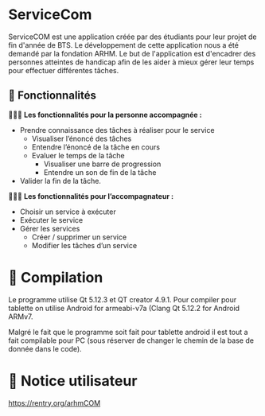 # ServiceCom

ServiceCOM est une application créée par des étudiants pour leur projet de fin d'année de BTS.
Le développement de cette application nous a été demandé par la fondation ARHM.
Le but de l'application est d'encadrer des personnes atteintes de handicap afin de les aider à mieux gérer leur temps pour effectuer différentes tâches.

## 🔧 Fonctionnalités

👨🏻‍🦽 **Les fonctionnalités pour la personne accompagnée :**

- Prendre connaissance des tâches à réaliser pour le service
  - Visualiser l’énoncé des tâches
  - Entendre l’énoncé de la tâche en cours
  - Evaluer le temps de la tâche
    - Visualiser une barre de progression
    - Entendre un son de fin de la tâche
- Valider la fin de la tâche.


🚶🏻‍♀️ **Les fonctionnalités pour l’accompagnateur :**
- Choisir un service à exécuter
- Exécuter le service
- Gérer les services
  - Créer / supprimer un service
  - Modifier les tâches d’un service

# 🔨 Compilation
Le programme utilise Qt 5.12.3 et QT creator 4.9.1.
Pour compiler pour tablette on utilise Android for armeabi-v7a (Clang Qt 5.12.2 for Android ARMv7.

Malgré le fait que le programme soit fait pour tablette android il est tout a fait compilable pour PC (sous réserver de changer le chemin de la base de donnée dans le code).

# 📝 Notice utilisateur
https://rentry.org/arhmCOM
